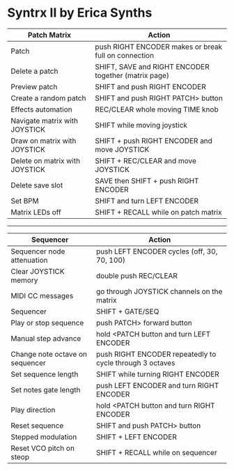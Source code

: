 # Syntrx II by Erica Synths

| Patch Matrix                            | Action                                                     |
| --------------------------------------- | ---------------------------------------------------------- |
| Patch                                   | push RIGHT ENCODER makes or break full on connection       |
| Delete a patch                          | SHIFT, SAVE and RIGHT ENCODER together (matrix page)       |
| Preview patch                           | SHIFT and push RIGHT ENCODER                               |
| Create a random patch                   | SHIFT and push RIGHT PATCH> button                         |
| Effects automation                      | REC/CLEAR whole moving TIME knob                           |
| Navigate matrix with JOYSTICK           | SHIFT while moving joystick                                |
| Draw on matrix with JOYSTICK            | SHIFT + push RIGHT ENCODER and move JOYSTICK               |
| Delete on matrix with JOYSTICK          | SHIFT + REC/CLEAR and move JOYSTICK                        |
| Delete save slot                        | SAVE then SHIFT + push RIGHT ENCODER                       |
| Set BPM                                 | SHIFT and turn LEFT ENCODER                                |
| Matrix LEDs off                         | SHIFT + RECALL while on patch matrix                       |

---


| Sequencer                               | Action                                                     |
| --------------------------------------- | ---------------------------------------------------------- |
| Sequencer node attenuation              | push LEFT ENCODER cycles (off, 30, 70, 100)                |
| Clear JOYSTICK memory                   | double push REC/CLEAR                                      |
| MIDI CC messages                        | go through JOYSTICK channels on the matrix                 |
| Sequencer                               | SHIFT + GATE/SEQ                                           |
| Play or stop sequence                   | push PATCH> forward button                                 |
| Manual step advance                     | hold <PATCH button and turn LEFT ENCODER                   |
| Change note octave on sequencer         | push RIGHT ENCODER repeatedly to cycle through 3 octaves   |
| Set sequence length                     | SHIFT while turning RIGHT ENCODER                          |
| Set notes gate length                   | push LEFT ENCODER and turn RIGHT ENCODER                   |
| Play direction                          | hold <PATCH button and turn RIGHT ENCODER                  |
| Reset sequence                          | SHIFT and push PATCH> button                               |
| Stepped modulation                      | SHIFT + LEFT ENCODER                                       |
| Reset VCO pitch on steop                | SHIFT + RECALL while on sequencer                          |

